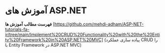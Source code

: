 # آموزش های ASP.NET

**فهرست مطالب آموزش ها**
[https://github.com/mehdi-adham/ASP-NET-tutorials-fa-ir/tree/main/Implement%20CRUD%20Functionality%20with%20the%20Entity%20Framework%20in%20ASP.NET%20MVC] (پیاده سازی عملکرد CRUD را با Entity Framework در ASP.NET MVC)



